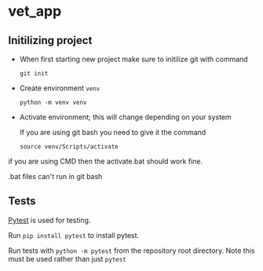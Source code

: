 # vet_app

## Initilizing project

- When first starting new project make sure to initilize git with command 

    `git init` 

- Create environment `venv`

    `python -m venv venv`

- Activate environment; this will change depending on your system 

    If you are using git bash you need to give it the command

  `source venv/Scripts/activate`

if you are using CMD then the activate.bat should work fine.

.bat files can't run in git bash



## Tests

[Pytest](https://pytest.org/) is used for testing. 

Run `pip install pytest` to install pytest. 

Run tests with `python -m pytest` from the repository root directory. Note this must be used rather than just `pytest` 

